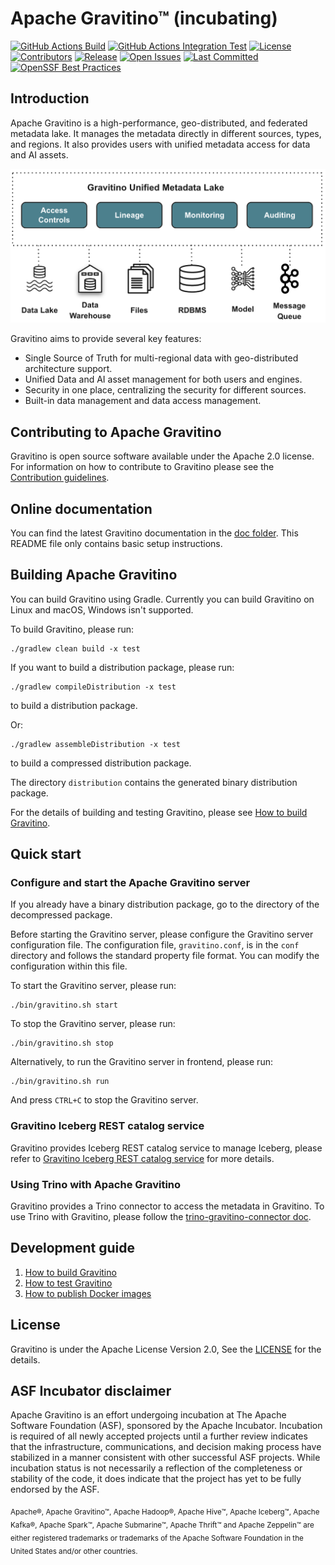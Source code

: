 <!--
  Licensed to the Apache Software Foundation (ASF) under one
  or more contributor license agreements.  See the NOTICE file
  distributed with this work for additional information
  regarding copyright ownership.  The ASF licenses this file
  to you under the Apache License, Version 2.0 (the
  "License"); you may not use this file except in compliance
  with the License.  You may obtain a copy of the License at

   http://www.apache.org/licenses/LICENSE-2.0

  Unless required by applicable law or agreed to in writing,
  software distributed under the License is distributed on an
  "AS IS" BASIS, WITHOUT WARRANTIES OR CONDITIONS OF ANY
  KIND, either express or implied.  See the License for the
  specific language governing permissions and limitations
  under the License.
-->

# Apache Gravitino™ (incubating)

[![GitHub Actions Build](https://github.com/apache/gravitino/actions/workflows/build.yml/badge.svg)](https://github.com/apache/gravitino/actions/workflows/build.yml)
[![GitHub Actions Integration Test](https://github.com/apache/gravitino/actions/workflows/integration-test.yml/badge.svg)](https://github.com/apache/gravitino/actions/workflows/integration-test.yml)
[![License](https://img.shields.io/github/license/apache/gravitino)](https://github.com/apache/gravitino/blob/main/LICENSE)
[![Contributors](https://img.shields.io/github/contributors/apache/gravitino)](https://github.com/apache/gravitino/graphs/contributors)
[![Release](https://img.shields.io/github/v/release/apache/gravitino)](https://github.com/apache/gravitino/releases)
[![Open Issues](https://img.shields.io/github/issues-raw/apache/gravitino)](https://github.com/apache/gravitino/issues)
[![Last Committed](https://img.shields.io/github/last-commit/apache/gravitino)](https://github.com/apache/gravitino/commits/main/)
[![OpenSSF Best Practices](https://www.bestpractices.dev/projects/8358/badge)](https://www.bestpractices.dev/projects/8358)

## Introduction

Apache Gravitino is a high-performance, geo-distributed, and federated metadata lake. It manages the metadata directly in different sources, types, and regions. It also provides users with unified metadata access for data and AI assets.

![Gravitino Architecture](docs/assets/gravitino-architecture.png)

Gravitino aims to provide several key features:

* Single Source of Truth for multi-regional data with geo-distributed architecture support.
* Unified Data and AI asset management for both users and engines.
* Security in one place, centralizing the security for different sources.
* Built-in data management and data access management.

## Contributing to Apache Gravitino

Gravitino is open source software available under the Apache 2.0 license. For information on how to contribute to Gravitino please see the [Contribution guidelines](CONTRIBUTING.md).

## Online documentation

You can find the latest Gravitino documentation in the [doc folder](docs). This README file only contains basic setup instructions.

## Building Apache Gravitino

You can build Gravitino using Gradle. Currently you can build Gravitino on Linux and macOS, Windows isn't supported.

To build Gravitino, please run:

```shell
./gradlew clean build -x test
```

If you want to build a distribution package, please run:

```shell
./gradlew compileDistribution -x test
```

to build a distribution package.

Or:

```shell
./gradlew assembleDistribution -x test
```

to build a compressed distribution package.

The directory `distribution` contains the generated binary distribution package.

For the details of building and testing Gravitino, please see [How to build Gravitino](docs/how-to-build.md).

## Quick start

### Configure and start the Apache Gravitino server

If you already have a binary distribution package, go to the directory of the decompressed package.

Before starting the Gravitino server, please configure the Gravitino server configuration file. The
configuration file, `gravitino.conf`, is in the `conf` directory and follows the standard property file format. You can modify the configuration within this file.

To start the Gravitino server, please run:

```shell
./bin/gravitino.sh start
```

To stop the Gravitino server, please run:

```shell
./bin/gravitino.sh stop
```

Alternatively, to run the Gravitino server in frontend, please run:

```shell
./bin/gravitino.sh run
```

And press `CTRL+C` to stop the Gravitino server.

### Gravitino Iceberg REST catalog service

Gravitino provides Iceberg REST catalog service to manage Iceberg, please refer to [Gravitino Iceberg REST catalog service](docs/iceberg-rest-service.md) for more details.

### Using Trino with Apache Gravitino

Gravitino provides a Trino connector to access the metadata in Gravitino. To use Trino with Gravitino, please follow the [trino-gravitino-connector doc](docs/trino-connector/index.md).

## Development guide

1. [How to build Gravitino](docs/how-to-build.md)
2. [How to test Gravitino](docs/how-to-test.md)
3. [How to publish Docker images](docs/publish-docker-images.md)

## License

Gravitino is under the Apache License Version 2.0, See the [LICENSE](LICENSE) for the details.

## ASF Incubator disclaimer

Apache Gravitino is an effort undergoing incubation at The Apache Software Foundation (ASF), sponsored by the Apache Incubator. Incubation is required of all newly accepted projects until a further review indicates that the infrastructure, communications, and decision making process have stabilized in a manner consistent with other successful ASF projects. While incubation status is not necessarily a reflection of the completeness or stability of the code, it does indicate that the project has yet to be fully endorsed by the ASF.

<sub>Apache®, Apache Gravitino&trade;, Apache Hadoop&reg;, Apache Hive&trade;, Apache Iceberg&trade;, Apache Kafka&reg;, Apache Spark&trade;, Apache Submarine&trade;, Apache Thrift&trade; and Apache Zeppelin&trade; are either registered trademarks or trademarks of the Apache Software Foundation in the United States and/or other countries.</sub>

<img src="https://analytics.apache.org/matomo.php?idsite=62&rec=1&bots=1&url=%2Freadme.md&action_name=ReadMe" style="border:0;" alt="" />
